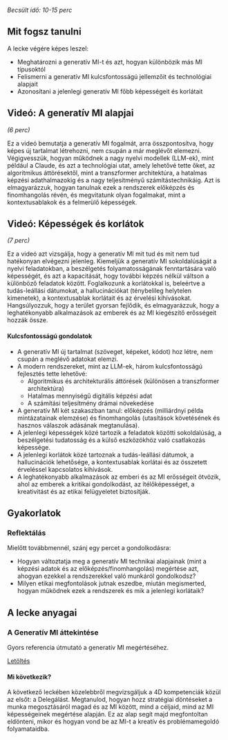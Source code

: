 *Becsült idő: 10-15 perc*

## Mit fogsz tanulni

A lecke végére képes leszel:

*   Meghatározni a generatív MI-t és azt, hogyan különbözik más MI típusoktól
*   Felismerni a generatív MI kulcsfontosságú jellemzőit és technológiai alapjait
*   Azonosítani a jelenlegi generatív MI főbb képességeit és korlátait

## Videó: A generatív MI alapjai

*(6 perc)*

Ez a videó bemutatja a generatív MI fogalmát, arra összpontosítva, hogy képes új tartalmat létrehozni, nem csupán a már meglévőt elemezni. Végigvesszük, hogyan működnek a nagy nyelvi modellek (LLM-ek), mint például a Claude, és azt a technológiai utat, amely lehetővé tette őket, az algoritmikus áttörésektől, mint a transzformer architektúra, a hatalmas képzési adathalmazokig és a nagy teljesítményű számítástechnikáig. Azt is elmagyarázzuk, hogyan tanulnak ezek a rendszerek előképzés és finomhangolás révén, és megvitatunk olyan fogalmakat, mint a kontextusablakok és a felmerülő képességek.

## Videó: Képességek és korlátok

*(7 perc)*

Ez a videó azt vizsgálja, hogy a generatív MI mit tud és mit nem tud hatékonyan elvégezni jelenleg. Kiemeljük a generatív MI sokoldalúságát a nyelvi feladatokban, a beszélgetés folyamatosságának fenntartására való képességét, és azt a kapacitását, hogy további képzés nélkül váltson a különböző feladatok között. Foglalkozunk a korlátokkal is, beleértve a tudás-leállási dátumokat, a hallucinációkat (ténybelileg helytelen kimenetek), a kontextusablak korlátait és az érvelési kihívásokat. Hangsúlyozzuk, hogy a terület gyorsan fejlődik, és elmagyarázzuk, hogy a leghatékonyabb alkalmazások az emberek és az MI kiegészítő erősségeit hozzák össze.

#### Kulcsfontosságú gondolatok

*   A generatív MI új tartalmat (szöveget, képeket, kódot) hoz létre, nem csupán a meglévő adatokat elemzi.
*   A modern rendszereket, mint az LLM-ek, három kulcsfontosságú fejlesztés tette lehetővé:
    *   Algoritmikus és architekturális áttörések (különösen a transzformer architektúra)
    *   Hatalmas mennyiségű digitális képzési adat
    *   A számítási teljesítmény drámai növekedése
*   A generatív MI két szakaszban tanul: előképzés (milliárdnyi példa mintázatainak elemzése) és finomhangolás (utasítások követésének és hasznos válaszok adásának megtanulása).
*   A jelenlegi képességek közé tartozik a feladatok közötti sokoldalúság, a beszélgetési tudatosság és a külső eszközökhöz való csatlakozás képessége.
*   A jelenlegi korlátok közé tartoznak a tudás-leállási dátumok, a hallucinációk lehetősége, a kontextusablak korlátai és az összetett érveléssel kapcsolatos kihívások.
*   A leghatékonyabb alkalmazások az emberi és az MI erősségeit ötvözik, ahol az emberek a kritikai gondolkodást, az ítélőképességet, a kreativitást és az etikai felügyeletet biztosítják.

## Gyakorlatok

### Reflektálás

Mielőtt továbbmennél, szánj egy percet a gondolkodásra:

*   Hogyan változtatja meg a generatív MI technikai alapjainak (mint a képzési adatok és az előképzés/finomhangolás) megértése azt, ahogyan ezekkel a rendszerekkel való munkáról gondolkodsz?
*   Milyen etikai megfontolások jutnak eszedbe, miután megismerted, hogyan működnek ezek a rendszerek és mik a jelenlegi korlátaik?

## A lecke anyagai

### A Generatív MI áttekintése

Gyors referencia útmutató a generatív MI megértéséhez.

[Letöltés](../pamphlets/9b7dd41bd7919c70a506e4ec600a60d3268d1dfb.pdf)

#### **Mi következik?**

A következő leckében közelebbről megvizsgáljuk a 4D kompetenciák közül az elsőt: a Delegálást. Megtanulod, hogyan hozz stratégiai döntéseket a munka megosztásáról magad és az MI között, mind a céljaid, mind az MI képességeinek megértése alapján. Ez az alap segít majd megfontoltan eldönteni, mikor és hogyan vond be az MI-t a kreatív és problémamegoldó folyamataidba.



